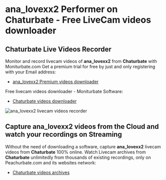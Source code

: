 # ana_lovexx2 Performer on Chaturbate - Free LiveCam videos downloader

## Chaturbate Live Videos Recorder

Monitor and record livecam videos of **ana_lovexx2** from **Chaturbate** with Moniturbate.com
Get a premium trial for free by just and only registering with your Email address:
* [ana_lovexx2 Premium videos downloader](https://moniturbate.com/request-demo-licence-key.html)

Free livecam videos downloader - Moniturbate Software:
* [Chaturbate videos downloader](https://moniturbate.com/moniturbate-download-software.html)

![ana_lovexx2 livecam videos recorder](https://peachurnet.com/templates/moniturbate-software.png)


## Capture ana_lovexx2 videos from the Cloud and watch your recordings on Streaming

Without the need of downloading a software, capture **ana_lovexx2** livecam videos from **Chaturbate** 100% online.
Watch Livecam archives from **Chaturbate** unlimitedly from thousands of existing recordings, only on Peachurbate.com and its websites network:
* [Chaturbate videos archives](https://peachurnet.com/)